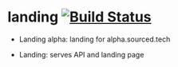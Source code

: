 # landing [![Build Status](http://drone.srcd.host/api/badges/src-d/landing/status.svg)](http://drone.srcd.host/src-d/landing)

* Landing alpha: landing for alpha.sourced.tech

* Landing: serves API and landing page
